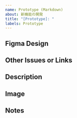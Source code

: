 ```yaml
---
name: Prototype (Markdown)
about: 新機能の開発
title: "[Prototype]: "
labels: Prototype
---
```


## Figma Design
<!-- FigmaのDesignリンクを記載する。 -->

## Other Issues or Links
<!-- 関連するその他のIssueや、 リンクを記載する -->

## Description
<!-- Prototypeを一行で 誰が(Who) 何をしたいか(What) なぜしたいか(Why) の項目を記載する -->

## Image
<!-- DesignやCaptureを張る場合、こちらに記載する。 -->

## Notes
<!-- 補足事項を記載する -->
